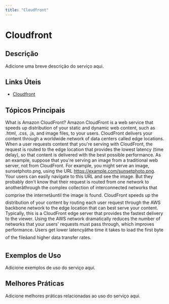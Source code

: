```yaml
---
title: "Cloudfront"
---
```


# Cloudfront

## Descrição

Adicione uma breve descrição do serviço aqui.

## Links Úteis

- [Cloudfront](https://docs.aws.amazon.com/AmazonCloudFront/latest/DeveloperGuide/Introduction.html)

## Tópicos Principais

What is Amazon CloudFront?
Amazon CloudFront is a web service that speeds up distribution of your static and dynamic web content,
		such as .html, .css, .js, and image files, to your users. CloudFront delivers your content through
		a worldwide network of data centers called edge locations. When a user requests content that
		you're serving with CloudFront, the request is routed to the edge location that provides the
		lowest latency (time delay), so that content is delivered with the best possible
		performance.
As an example, suppose that you're serving an image from a 
		traditional web server, not from CloudFront. For example, you might serve an image, sunsetphoto.png,
		using the URL https://example.com/sunsetphoto.png.
Your users can easily navigate to this URL and see the image. But they probably don't know that 
		their request is routed from one network to anotherâthrough the complex collection of 
		interconnected networks that comprise the internetâuntil the image is found.
CloudFront speeds up the distribution of your content by routing each user request through the
			AWS backbone network to the edge 
			location that can best serve your content. Typically, this is a CloudFront edge server that 
			provides the fastest delivery to the viewer. Using the AWS network dramatically reduces the number of 
			networks that your users' requests must pass through, which improves performance. Users get lower 
			latencyâthe time it takes to load the first byte of the fileâand higher data transfer rates.

## Exemplos de Uso

Adicione exemplos de uso do serviço aqui.

## Melhores Práticas

Adicione melhores práticas relacionadas ao uso do serviço aqui.
